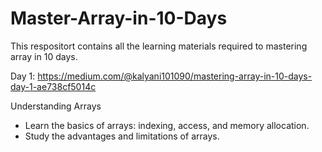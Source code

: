 # Master-Array-in-10-Days

This respositort contains all the learning materials required to mastering array in 10 days.

Day 1: https://medium.com/@kalyani101090/mastering-array-in-10-days-day-1-ae738cf5014c

Understanding Arrays
- Learn the basics of arrays: indexing, access, and memory allocation.
- Study the advantages and limitations of arrays.
